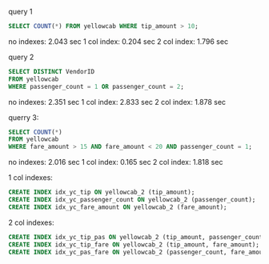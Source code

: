 query 1
```sql
SELECT COUNT(*) FROM yellowcab WHERE tip_amount > 10;
```
no indexes:  2.043 sec
1 col index: 0.204 sec
2 col index: 1.796 sec

query 2
```sql
SELECT DISTINCT VendorID
FROM yellowcab
WHERE passenger_count = 1 OR passenger_count = 2;
```
no indexes:  2.351 sec
1 col index: 2.833 sec
2 col index: 1.878 sec

querry 3:
```sql
SELECT COUNT(*)
FROM yellowcab
WHERE fare_amount > 15 AND fare_amount < 20 AND passenger_count = 1;
```
no indexes:  2.016 sec
1 col index: 0.165 sec
2 col index: 1.818 sec

1 col indexes:
```sql
CREATE INDEX idx_yc_tip ON yellowcab_2 (tip_amount);
CREATE INDEX idx_yc_passenger_count ON yellowcab_2 (passenger_count);
CREATE INDEX idx_yc_fare_amount ON yellowcab_2 (fare_amount);
```

2 col indexes:
```sql
CREATE INDEX idx_yc_tip_pas ON yellowcab_2 (tip_amount, passenger_count);
CREATE INDEX idx_yc_tip_fare ON yellowcab_2 (tip_amount, fare_amount);
CREATE INDEX idx_yc_pas_fare ON yellowcab_2 (passenger_count, fare_amount);
```
